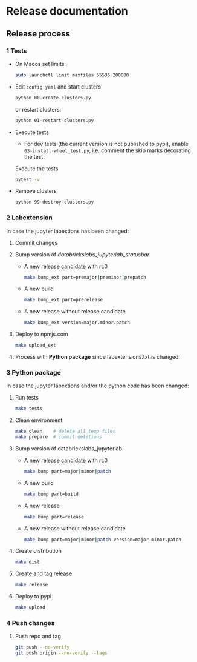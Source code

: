 # Release documentation

## Release process

### 1 Tests

- On Macos set limits:

  ```bash
  sudo launchctl limit maxfiles 65536 200000
  ``` 

- Edit `config.yaml` and start clusters

  ```bash
  python 00-create-clusters.py
  ```

  or restart clusters:

  ```bash
  python 01-restart-clusters.py
  ```

- Execute tests
  - For dev tests (the current version is not published to pypi), enable `03-install-wheel_test.py`, i.e. comment the skip marks decorating the test. 
  
  Execute the tests

  ```bash
  pytest -v
  ```

- Remove clusters

  ```bash
  python 99-destroy-clusters.py
  ```

### 2 Labextension

In case the jupyter labextions has been changed:

1. Commit changes

2. Bump version of *databrickslabs_jupyterlab_statusbar*

    - A new release candidate with rc0

      ```bash
      make bump_ext part=premajor|preminor|prepatch
      ```

    - A new build

      ```bash
      make bump_ext part=prerelease
      ```

    - A new release without release candidate

      ```bash
      make bump_ext version=major.minor.patch
      ```

3. Deploy to npmjs.com

    ```bash
    make upload_ext
    ```

4. Process with **Python package** since labextensions.txt is changed!


### 3 Python package

In case the jupyter labextions and/or the python code has been changed:

1. Run tests

    ```bash
    make tests
    ```

2. Clean environment

    ```bash
    make clean    # delete all temp files
    make prepare  # commit deletions
    ```

3. Bump version of databrickslabs_jupyterlab

    - A new release candidate with rc0

      ```bash
      make bump part=major|minor|patch
      ```

    - A new build

      ```bash
      make bump part=build
      ```

    - A new release

      ```bash
      make bump part=release
      ```

    - A new release without release candidate

      ```bash
      make bump part=major|minor|patch version=major.minor.patch
      ```

4. Create distribution

    ```bash
    make dist
    ```

5. Create and tag release

    ```bash
    make release
    ```

6. Deploy to pypi

    ```bash
    make upload
    ```

### 4 Push changes

1. Push repo and tag

    ```bash
    git push --no-verify
    git push origin --no-verify --tags
    ```
